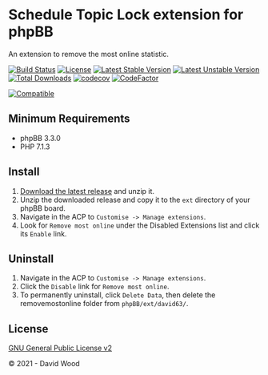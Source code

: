# Schedule Topic Lock extension for phpBB

An extension to remove the most online statistic.

[![Build Status](https://github.com/david63/removemostonline/workflows/Tests/badge.svg)](https://github.com/phpbb-extensions/david63/removemostonline)
[![License](https://poser.pugx.org/david63/removemostonline/license)](https://packagist.org/packages/david63/removemostonline)
[![Latest Stable Version](https://poser.pugx.org/david63/removemostonline/v/stable)](https://packagist.org/packages/david63/removemostonline)
[![Latest Unstable Version](https://poser.pugx.org/david63/removemostonline/v/unstable)](https://packagist.org/packages/david63/removemostonline)
[![Total Downloads](https://poser.pugx.org/david63/removemostonline/downloads)](https://packagist.org/packages/david63/removemostonline)
[![codecov](https://codecov.io/gh/david63/removemostonline/branch/master/graph/badge.svg?token=D2500PgRex)](https://codecov.io/gh/david63/removemostonline)
[![CodeFactor](https://www.codefactor.io/repository/github/david63/removemostonline/badge)](https://www.codefactor.io/repository/github/david63/removemostonline)

[![Compatible](https://img.shields.io/badge/compatible-phpBB:3.3.x-blue.svg)](https://shields.io/)

## Minimum Requirements
* phpBB 3.3.0
* PHP 7.1.3

## Install
1. [Download the latest release](https://github.com/david63/removemostonline/archive/3.3.zip) and unzip it.
2. Unzip the downloaded release and copy it to the `ext` directory of your phpBB board.
3. Navigate in the ACP to `Customise -> Manage extensions`.
4. Look for `Remove most online` under the Disabled Extensions list and click its `Enable` link.

## Uninstall
1. Navigate in the ACP to `Customise -> Manage extensions`.
2. Click the `Disable` link for `Remove most online`.
3. To permanently uninstall, click `Delete Data`, then delete the removemostonline folder from `phpBB/ext/david63/`.

## License
[GNU General Public License v2](http://opensource.org/licenses/GPL-2.0)

© 2021 - David Wood
